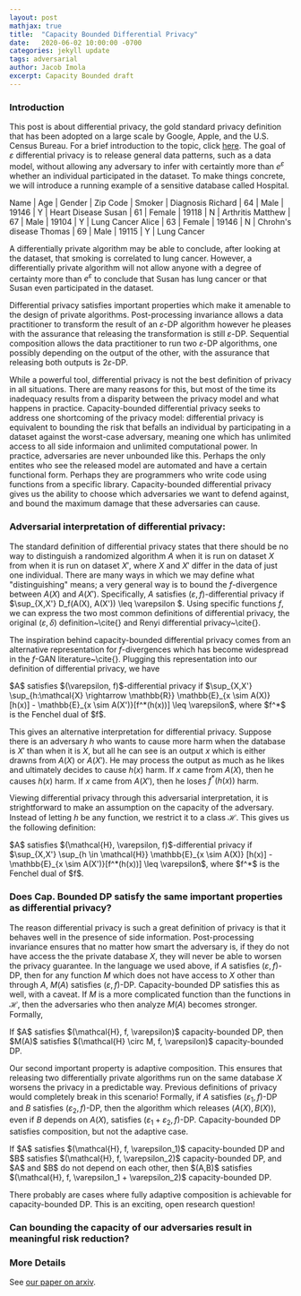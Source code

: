 ```yaml
---
layout: post
mathjax: true
title:  "Capacity Bounded Differential Privacy"
date:   2020-06-02 10:00:00 -0700
categories: jekyll update
tags: adversarial
author: Jacob Imola
excerpt: Capacity Bounded draft
---
```


### Introduction
This post is about differential privacy, the gold standard privacy definition
that has been adopted on a large scale by Google, Apple, and the U.S. Census Bureau. 
For a brief introduction to the topic, click [here](Google.com). The goal
of $\varepsilon$ differential privacy is to release general data patterns, such 
as a data model, without allowing any adversary to infer with certaintly more
than $e^{\varepsilon}$ whether an individual participated in the dataset.
To make things concrete, we will introduce a running example of a sensitive database
called Hospital.

Name | Age | Gender | Zip Code | Smoker | Diagnosis
Richard | 64 | Male | 19146 | Y | Heart Disease
Susan | 61 | Female | 19118 | N | Arthritis
Matthew | 67 | Male | 19104 | Y | Lung Cancer
Alice | 63 | Female | 19146 | N | Chrohn's disease
Thomas | 69 | Male | 19115 | Y | Lung Cancer

A differentially private algorithm may be able to conclude, after looking at the
dataset, that smoking is correlated to lung cancer. However, a differentially
private algorithm will not allow anyone with a degree of certainty more than
$e^{\varepsilon}$
to conclude that Susan has lung cancer or that Susan even participated in the
dataset.

Differential privacy satisfies important properties which make it amenable to
the design of private algorithms. Post-processing invariance allows a data
practitioner to transform the result of an $\varepsilon$-DP algorithm however he pleases
with the assurance that releasing the transformation is still $\varepsilon$-DP.
Sequential composition allows the data practitioner to run two $\varepsilon$-DP
algorithms, one possibly depending on the output of the other, with the
assurance that releasing both outputs is $2\varepsilon$-DP.

While a powerful tool, differential privacy is not the best definition of
privacy in all situations. There are many reasons for this, but most of the time
its inadequacy results from a disparity between the privacy model and what
happens in practice. Capacity-bounded differential privacy seeks to address one shortcoming of the
privacy model: differential privacy is equivalent to bounding the risk that
befalls an individual by participating in a dataset against the worst-case
adversary, meaning one which has unlimited access to all side informaion and
unlimited computational power. In practice,
adversaries are never unbounded like this. Perhaps the only entites who
see the released model are automated and have a certain functional form. Perhaps
they are programmers who write code using functions from a specific library.
Capacity-bounded differential privacy gives us the ability to choose which
adversaries we want to defend against, and bound the maximum damage that these
adversaries can cause.

### Adversarial interpretation of differential privacy:

The standard definition of differential privacy states that there should be no 
way to distinguish a randomized algorithm $A$ when it is run on dataset $X$ from when it
is run on dataset $X'$, where $X$ and $X'$ differ in the data of just one
individual. There are many ways in which we may define what "distinguishing"
means; a very general way is to bound the $f$-divergence between $A(X)$ and
$A(X')$. Specifically, $A$ satisfies $(\varepsilon, f)$-differential privacy if
$\sup_{X,X'} D_f(A(X), A(X')) \leq \varepsilon $.
Using specific functions $f$, we can express the two most common definitions of
differential privacy, the original $(\varepsilon, \delta)$ definition~\cite{} 
and Renyi differential privacy~\cite{}.

The inspiration behind capacity-bounded differential privacy comes from an
alternative representation for $f$-divergences which has become widespread in
the $f$-GAN literature~\cite{}. Plugging this representation into our definition
of differential privacy, we have 

<div class="definition">
$A$ satisfies $(\varepsilon, f)$-differential privacy if 
$\sup_{X,X'} \sup_{h:\mathcal{X} \rightarrow \mathbb{R}} \mathbb{E}_{x \sim A(X)}
[h(x)] - \mathbb{E}_{x \sim A(X')}[f^*(h(x))] \leq \varepsilon$, where $f^*$ is the
Fenchel dual of $f$.
</div>

This gives an alternative interpretation for differential privacy. Suppose there
is an adversary $h$ who wants to cause more harm when the database is $X'$ than when it is $X$, 
but all he can see is an output $x$ which is either drawns from $A(X)$ or $A(X')$. 
He may process the output as much as he likes and ultimately decides to cause $h(x)$ 
harm. If $x$ came from $A(X)$, then he causes $h(x)$ harm. If $x$ came from
$A(X')$, then he loses $f^*(h(x))$ harm. 

Viewing differential privacy through this adversarial interpretation, it is
strightforward to make an assumption on the capacity of the adversary. Instead
of letting $h$ be any function, we restrict it to a class $\mathcal{H}$. This
gives us the following definition:

<div class="definition">
$A$ satisfies $(\mathcal{H}, \varepsilon, f)$-differential privacy if 
$\sup_{X,X'} \sup_{h \in \mathcal{H}} \mathbb{E}_{x \sim A(X)}
[h(x)] - \mathbb{E}_{x \sim A(X')}[f^*(h(x))] \leq \varepsilon$, where $f^*$ is the
Fenchel dual of $f$.
</div>


### Does Cap. Bounded DP satisfy the same important properties as differential privacy?

The reason differential privacy is such a great definition of privacy is that it
behaves well in the presence of side information. Post-processing
invariance ensures that no matter how smart the adversary is, if they do not
have access the the private database $X$, they will never be able to worsen the
privacy guarantee. In the language we used above, if $A$ satisfies
$(\varepsilon, f)$-DP, then for any function $M$ which does not have access to
$X$ other than through $A$, $M(A)$ satisfies $(\varepsilon, f)$-DP.
Capacity-bounded DP satisfies this as well, with a caveat. If $M$ is a more
complicated function than the functions in $\mathcal{H}$, then the adversaries
who then analyze $M(A)$ becomes stronger. Formally,

<div class="definition">
If $A$ satisfies $(\mathcal{H}, f, \varepsilon)$ capacity-bounded DP, then
$M(A)$ satisfies $(\mathcal{H} \circ M, f, \varepsilon)$ capacity-bounded DP.
</div>

Our second important property is adaptive composition. This ensures that
releasing two differentially private algorithms run on the same database $X$ 
worsens the privacy in a predictable way. Previous definitions of privacy would
completely break in this scenario! Formally, if $A$ satisfies $(\varepsilon_1,
f)$-DP and $B$ satisfies $(\varepsilon_2, f)$-DP, then the algorithm which
releases $(A(X), B(X))$, even if $B$ depends on $A(X)$, satisfies
$(\varepsilon_1 + \varepsilon_2, f)$-DP. Capacity-bounded DP satisfies
composition, but not the adaptive case.

<div class="definition">
If $A$ satisfies $(\mathcal{H}, f, \varepsilon_1)$ capacity-bounded DP and 
$B$ satisfies $(\mathcal{H}, f, \varepsilon_2)$ capacity-bounded DP, and $A$ and
$B$ do not depend on each other, then $(A,B)$ satisfies $(\mathcal{H}, f,
\varepsilon_1 + \varepsilon_2)$ capacity-bounded DP.
</div>

There probably are cases where fully adaptive composition is achievable for
capacity-bounded DP. This is an exciting, open research question!

### Can bounding the capacity of our adversaries result in meaningful risk reduction?

### More Details

See [our paper on arxiv](https://arxiv.org/abs/1907.02159).
